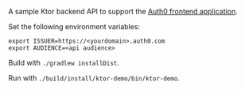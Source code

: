 A sample Ktor backend API to support the [Auth0 frontend application](https://github.com/auth0-sample-gallery/spa_react_javascript_hello-world).

Set the following environment variables:

```
export ISSUER=https://<yourdomain>.auth0.com
export AUDIENCE=<api audience>
```

Build with `./gradlew installDist`.

Run with `./build/install/ktor-demo/bin/ktor-demo`.